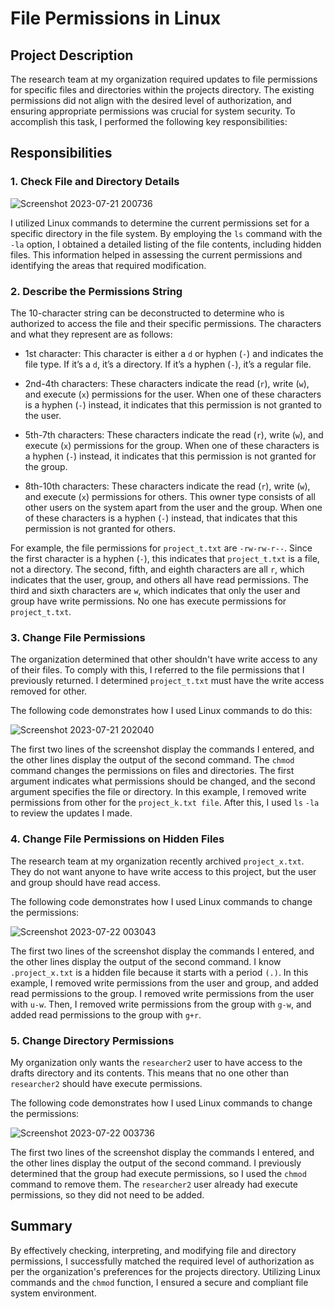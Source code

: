 # File Permissions in Linux

## Project Description

The research team at my organization required updates to file permissions for specific files and directories within the projects directory. The existing permissions did not align with the desired level of authorization, and ensuring appropriate permissions was crucial for system security. To accomplish this task, I performed the following key responsibilities:

## Responsibilities

### 1. Check File and Directory Details

![Screenshot 2023-07-21 200736](https://github.com/Bejon-Norman1/File-Permissions-in-Linux/assets/19808403/d1169f71-b239-4771-9e29-98ac7f59be2c)


I utilized Linux commands to determine the current permissions set for a specific directory in the file system. By employing the `ls` command with the `-la` option, I obtained a detailed listing of the file contents, including hidden files. This information helped in assessing the current permissions and identifying the areas that required modification.

### 2. Describe the Permissions String

The 10-character string can be deconstructed to determine who is authorized to access the file and their specific permissions. The characters and what they represent are as follows:

- 1st character: This character is either a `d` or hyphen (`-`) and indicates the file type. If it’s a `d`, it’s a directory. If it’s a hyphen (`-`), it’s a regular file.

- 2nd-4th characters: These characters indicate the read (`r`), write (`w`), and execute (`x`) permissions for the user. When one of these characters is a hyphen (`-`) instead, it indicates that this permission is not granted to the user.

- 5th-7th characters: These characters indicate the read (`r`), write (`w`), and execute (`x`) permissions for the group. When one of these characters is a hyphen (`-`) instead, it indicates that this permission is not granted for the group.

- 8th-10th characters: These characters indicate the read (`r`), write (`w`), and execute (`x`) permissions for others. This owner type consists of all other users on the system apart from the user and the group. When one of these characters is a hyphen (`-`) instead, that indicates that this permission is not granted for others.

For example, the file permissions for `project_t.txt` are `-rw-rw-r--`. Since the first character is a hyphen (`-`), this indicates that `project_t.txt` is a file, not a directory. The second, fifth, and eighth characters are all `r`, which indicates that the user, group, and others all have read permissions. The third and sixth characters are `w`, which indicates that only the user and group have write permissions. No one has execute permissions for `project_t.txt`.

### 3. Change File Permissions

The organization determined that other shouldn't have write access to any of their files. To comply with this, I referred to the file permissions that I previously returned. I determined  `project_t.txt` must have the write access removed for other.

The following code demonstrates how I used Linux commands to do this:

![Screenshot 2023-07-21 202040](https://github.com/Bejon-Norman1/File-Permissions-in-Linux/assets/19808403/c8ba9c41-2e72-48ee-934e-3cbfee95b7f9)

The first two lines of the screenshot display the commands I entered, and the other lines display the output of the second command. The `chmod` command changes the permissions on files and directories. The first argument indicates what permissions should be changed, and the second argument specifies the file or directory. In this example, I removed write permissions from other for the `project_k.txt file`. After this, I used `ls` `-la` to review the updates I made.

### 4. Change File Permissions on Hidden Files

The research team at my organization recently archived `project_x.txt`. They do not want anyone to have write access to this project, but the user and group should have read access.

The following code demonstrates how I used Linux commands to change the permissions:

![Screenshot 2023-07-22 003043](https://github.com/Bejon-Norman1/File-Permissions-in-Linux/assets/19808403/313d5d98-584a-4fad-bfe1-3c586c1d5e9f)


The first two lines of the screenshot display the commands I entered, and the other lines display the output of the second command. I know `.project_x.txt` is a hidden file because it starts with a period `(.)`. In this example, I removed write permissions from the user and group, and added read permissions to the group. I removed write permissions from the user with `u-w`. Then, I removed write permissions from the group with `g-w`, and added read permissions to the group with `g+r`.

### 5. Change Directory Permissions

My organization only wants the `researcher2` user to have access to the drafts directory and its contents. This means that no one other than `researcher2` should have execute permissions.

The following code demonstrates how I used Linux commands to change the permissions:

![Screenshot 2023-07-22 003736](https://github.com/Bejon-Norman1/File-Permissions-in-Linux/assets/19808403/40212266-6505-408c-a418-18ac430aff3b)

The first two lines of the screenshot display the commands I entered, and the other lines display the output of the second command. I previously determined that the group had execute permissions, so I used the `chmod` command to remove them. The `researcher2` user already had execute permissions, so they did not need to be added.

## Summary

By effectively checking, interpreting, and modifying file and directory permissions, I successfully matched the required level of authorization as per the organization's preferences for the projects directory. Utilizing Linux commands and the `chmod` function, I ensured a secure and compliant file system environment.
